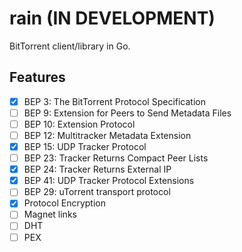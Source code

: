 rain (IN DEVELOPMENT)
=====================

BitTorrent client/library in Go.

Features
--------
- [x] BEP 3: The BitTorrent Protocol Specification
- [ ] BEP 9: Extension for Peers to Send Metadata Files
- [ ] BEP 10: Extension Protocol
- [ ] BEP 12: Multitracker Metadata Extension
- [x] BEP 15: UDP Tracker Protocol
- [ ] BEP 23: Tracker Returns Compact Peer Lists
- [x] BEP 24: Tracker Returns External IP
- [x] BEP 41: UDP Tracker Protocol Extensions
- [ ] BEP 29: uTorrent transport protocol
- [x] Protocol Encryption
- [ ] Magnet links
- [ ] DHT
- [ ] PEX
